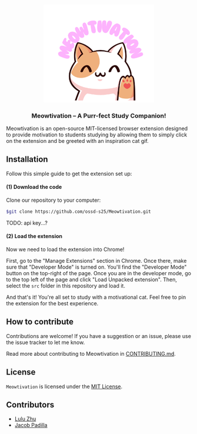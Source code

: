 <p align="center">
    <img src="https://github.com/ossd-s25/Meowtivation/blob/d2aecd3628c686cbd4d5eaef45ec0919a965f5ea/logos/Meowtivation.png" width="300px">
</p>
<h3 align="center">Meowtivation – A Purr-fect Study Companion!</h3>

Meowtivation is an open-source MIT-licensed browser extension designed to provide motivation to students studying by allowing them to simply click on the extension and be greeted with an inspiration cat gif.

## Installation

Follow this simple guide to get the extension set up:

#### (1) Download the code

Clone our repository to your computer:
```bash
$git clone https://github.com/ossd-s25/Meowtivation.git
```

TODO: api key...?

#### (2) Load the extension

Now we need to load the extension into Chrome!

First, go to the "Manage Extensions" section in Chrome. Once there, make sure that "Developer Mode" is turned on. You'll
find the "Developer Mode" button on the top-right of the page. Once you are in the developer mode, go to the top left of
the page and click "Load Unpacked extension". Then, select the `src` folder in this repository and load it.

And that's it! You're all set to study with a motivational cat. Feel free to pin the extension for the best experience.

## How to contribute

Contributions are welcome! If you have a suggestion or an issue, please use the issue tracker to let me know.

Read more about contributing to Meowtivation in [CONTRIBUTING.md](https://github.com/ossd-s25/Meowtivation/CONTRIBUTING.md).

## License

`Meowtivation` is licensed under the [MIT License](/LICENSE).

## Contributors
- [Lulu Zhu](https://github.com/LuluZhuu)
- [Jacob Padilla](https://github.com/jpjacobpadilla)


